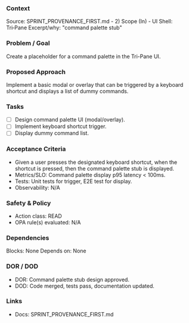 ### Context
Source: SPRINT_PROVENANCE_FIRST.md - 2) Scope (In) - UI Shell: Tri‑Pane
Excerpt/why: "command palette stub"

### Problem / Goal
Create a placeholder for a command palette in the Tri-Pane UI.

### Proposed Approach
Implement a basic modal or overlay that can be triggered by a keyboard shortcut and displays a list of dummy commands.

### Tasks
- [ ] Design command palette UI (modal/overlay).
- [ ] Implement keyboard shortcut trigger.
- [ ] Display dummy command list.

### Acceptance Criteria
- Given a user presses the designated keyboard shortcut, when the shortcut is pressed, then the command palette stub is displayed.
- Metrics/SLO: Command palette display p95 latency < 100ms.
- Tests: Unit tests for trigger, E2E test for display.
- Observability: N/A

### Safety & Policy
- Action class: READ
- OPA rule(s) evaluated: N/A

### Dependencies
Blocks: None
Depends on: None

### DOR / DOD
- DOR: Command palette stub design approved.
- DOD: Code merged, tests pass, documentation updated.

### Links
- Docs: SPRINT_PROVENANCE_FIRST.md
